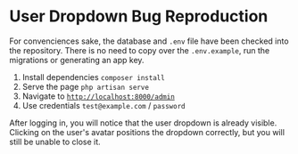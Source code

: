 # User Dropdown Bug Reproduction

For convenciences sake, the database and `.env` file have been checked into the repository. There is no need to copy over the `.env.example`, run the migrations or generating an app key.

1. Install dependencies `composer install`
1. Serve the page `php artisan serve`
2. Navigate to [`http://localhost:8000/admin`](http://localhost:8000/admin)
3. Use credentials `test@example.com` / `password`

After logging in, you will notice that the user dropdown is already visible. Clicking on the user's avatar positions the dropdown correctly, but you will still be unable to close it.
